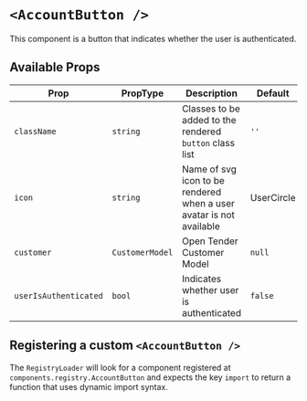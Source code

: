 # `<AccountButton />`

This component is a button that indicates whether the user is authenticated.

## Available Props

| Prop                  | PropType        | Description                                                         | Default    |
| --------------------- | --------------- | ------------------------------------------------------------------- | ---------- |
| `className`           | `string`        | Classes to be added to the rendered `button` class list             | `''`       |
| `icon`                | `string`        | Name of svg icon to be rendered when a user avatar is not available | UserCircle |
| `customer`            | `CustomerModel` | Open Tender Customer Model                                          | `null`     |
| `userIsAuthenticated` | `bool`          | Indicates whether user is authenticated                             | `false`    |

## Registering a custom `<AccountButton />`

The `RegistryLoader` will look for a component registered at `components.registry.AccountButton` and expects the key `import` to return a function that uses dynamic import syntax.
